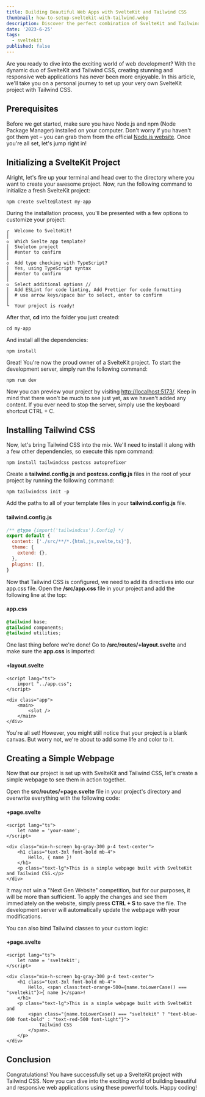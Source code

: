 ```yaml
---
title: Building Beautiful Web Apps with SvelteKit and Tailwind CSS
thumbnail: how-to-setup-sveltekit-with-tailwind.webp
description: Discover the perfect combination of SvelteKit and Tailwind CSS to build visually stunning and responsive web apps. This step-by-step guide will help you set up your SvelteKit project with Tailwind CSS, empowering you to create captivating designs and streamline your development process. Unleash your creativity and take your web apps to the next level.
date: '2023-6-25'
tags:
  - sveltekit
published: false
---
```


<script>
</script>

Are you ready to dive into the exciting world of web development? With the dynamic duo of SvelteKit and Tailwind CSS, creating stunning and responsive web applications has never been more enjoyable. In this article, we'll take you on a personal journey to set up your very own SvelteKit project with Tailwind CSS.

## Prerequisites
Before we get started, make sure you have Node.js and npm (Node Package Manager) installed on your computer. Don't worry if you haven't got them yet – you can grab them from the official [Node.js website](https://nodejs.org). Once you're all set, let's jump right in!


## Initializing a SvelteKit Project
Alright, let's fire up your terminal and head over to the directory where you want to create your awesome project. Now, run the following command to initialize a fresh SvelteKit project:

```shell
npm create svelte@latest my-app
```

During the installation process, you'll be presented with a few options to customize your project:

```shell
┌  Welcome to SvelteKit!
│
◇  Which Svelte app template?
│  Skeleton project
│  #enter to confirm
│
◇  Add type checking with TypeScript?
│  Yes, using TypeScript syntax
│  #enter to confirm
│
◇  Select additional options // 
│  Add ESLint for code linting, Add Prettier for code formatting
│  # use arrow keys/space bar to select, enter to confirm
│
└  Your project is ready!
```

After that, **cd** into the folder you just created:

```shell
cd my-app
```

And install all the dependencies:

```shell
npm install
```

Great! You're now the proud owner of a SvelteKit project. To start the development server, simply run the following command:

```shell
npm run dev
```

Now you can preview your project by visiting [http://localhost:5173/](http://localhost:5173/). Keep in mind that there won't be much to see just yet, as we haven't added any content. If you ever need to stop the server, simply use the keyboard shortcut CTRL + C. 

## Installing Tailwind CSS

Now, let's bring Tailwind CSS into the mix. We'll need to install it along with a few other dependencies, so execute this npm command:

```shell
npm install tailwindcss postcss autoprefixer
```

Create a **tailwind.config.js** and **postcss.config.js** files in the root of your project by running the following command:

```shell
npm tailwindcss init -p
```

Add the paths to all of your template files in your **tailwind.config.js** file.

#### tailwind.config.js
```javascript
/** @type {import('tailwindcss').Config} */
export default {
  content: ['./src/**/*.{html,js,svelte,ts}'],
  theme: {
    extend: {},
  },
  plugins: [],
}
```

Now that Tailwind CSS is configured, we need to add its directives into our app.css file. Open the **/src/app.css** file in your project and add the following line at the top:

#### app.css
```css
@tailwind base;
@tailwind components;
@tailwind utilities;
```
 
One last thing before we're done! Go to **/src/routes/+layout.svelte** and make sure the **app.css** is imported:


#### +layout.svelte
```svelte
<script lang="ts">
    import "../app.css";
</script>

<div class="app">
    <main>
        <slot />
    </main>
</div>
```

You're all set! However, you might still notice that your project is a blank canvas. But worry not, we're about to add some life and color to it.

## Creating a Simple Webpage

Now that our project is set up with SvelteKit and Tailwind CSS, let's create a simple webpage to see them in action together.

Open the **src/routes/+page.svelte** file in your project's directory and overwrite everything with the following code:

#### +page.svelte
```svelte
<script lang="ts">
    let name = 'your-name';
</script>

<div class="min-h-screen bg-gray-300 p-4 text-center">
    <h1 class="text-3xl font-bold mb-4">
        Hello, { name }!
    </h1>
    <p class="text-lg">This is a simple webpage built with SvelteKit and Tailwind CSS.</p>
</div>
```

It may not win a "Next Gen Website" competition, but for our purposes, it will be more than sufficient. To apply the changes and see them immediately on the website, simply press **CTRL + S** to save the file. The development server will automatically update the webpage with your modifications.

You can also bind Tailwind classes to your custom logic:

#### +page.svelte
```svelte
<script lang="ts">
    let name = 'sveltekit';
</script>

<div class="min-h-screen bg-gray-300 p-4 text-center">
    <h1 class="text-3xl font-bold mb-4">
        Hello, <span class:text-orange-500={name.toLowerCase() === "sveltekit"}>{ name }</span>!
    </h1>
    <p class="text-lg">This is a simple webpage built with SvelteKit and 
        <span class="{name.toLowerCase() === "sveltekit" ? "text-blue-600 font-bold" : "text-red-500 font-light"}">
            Tailwind CSS
        </span>.
    </p>
</div>
```

## Conclusion

Congratulations! You have successfully set up a SvelteKit project with Tailwind CSS. Now you can dive into the exciting world of building beautiful and responsive web applications using these powerful tools. Happy coding!